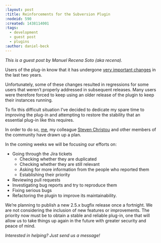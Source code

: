 ```yaml
---
:layout: post
:title: Reinforcements for the Subversion Plugin
:nodeid: 590
:created: 1438114001
:tags:
  - development
  - guest post
  - plugins
:author: daniel-beck
---
```


_This is a guest post by Manuel Recena Soto (aka recena)._

Users of the plug-in know that it has undergone [very important changes](https://wiki.jenkins-ci.org/display/JENKINS/Subversion+Plugin#SubversionPlugin-ChangeLog) in the last two years.

Unfortunately, some of these changes resulted in regressions for some users that weren’t properly addressed in subsequent releases. Many users were therefore forced to keep using an older release of the plugin to keep their instances running.

To fix this difficult situation I've decided to dedicate my spare time to improving the plug-in and attempting to restore the stability that an essential plug-in like this requires.

In order to do so, [me](https://github.com/recena/), my colleague [Steven Christou](https://github.com/christ66) and other members of the community have drawn up a plan.

In the coming weeks we will be focusing our efforts on:

- Going through the Jira tickets
  - Checking whether they are duplicated
  - Checking whether they are still relevant
  - Asking for more information from the people who reported them
  - Establishing their priority
- Reviewing pull requests
- Investigating bug reports and try to reproduce them
- Fixing serious bugs
- Refactoring the plugin to improve its maintainability.

We’re planning to publish a new 2.5.x bugfix release once a fortnight. We are not considering the inclusion of new features or improvements. The priority now must be to obtain a stable and reliable plug-in, one that will allow us to take things up again in the future with greater security and peace of mind.

_Interested in helping? Just send us a message!_
